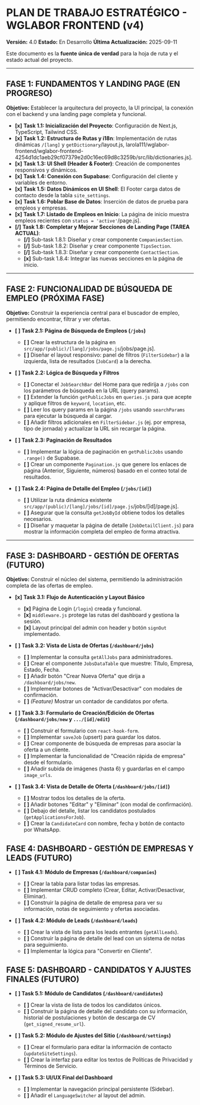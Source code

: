 # **PLAN DE TRABAJO ESTRATÉGICO - WGLABOR FRONTEND (v4)**

**Versión:** 4.0
**Estado:** En Desarrollo
**Última Actualización:** 2025-09-11

Este documento es la **fuente única de verdad** para la hoja de ruta y el estado actual del proyecto.

---

## **FASE 1: FUNDAMENTOS Y LANDING PAGE (EN PROGRESO)**

**Objetivo:** Establecer la arquitectura del proyecto, la UI principal, la conexión con el backend y una landing page completa y funcional.

* **[x]** **Task 1.1: Inicialización del Proyecto**: Configuración de Next.js, TypeScript, Tailwind CSS.
* **[x]** **Task 1.2: Estructura de Rutas y i18n**: Implementación de rutas dinámicas `/[lang]` y `getDictionary`/layout.js, larola111/wglabor-frontend/wglabor-frontend-4254d1dc1aeb29cf07379e2d0c16ec69d8c3259b/src/lib/dictionaries.js].
* **[x]** **Task 1.3: UI Shell (Header & Footer)**: Creación de componentes responsivos y dinámicos.
* **[x]** **Task 1.4: Conexión con Supabase**: Configuración del cliente y variables de entorno.
* **[x]** **Task 1.5: Datos Dinámicos en UI Shell**: El Footer carga datos de contacto desde la tabla `site_settings`.
* **[x]** **Task 1.6: Poblar Base de Datos**: Inserción de datos de prueba para empleos y empresas.
* **[x]** **Task 1.7: Listado de Empleos en Inicio**: La página de inicio muestra empleos recientes con `status = 'active'`/page.js].
* **[/]** **Task 1.8: Completar y Mejorar Secciones de Landing Page (TAREA ACTUAL)**:
    * **[/]** Sub-task 1.8.1: Diseñar y crear componente `CompaniesSection`.
    * **[/]** Sub-task 1.8.2: Diseñar y crear componente `TipsSection`.
    * **[/]** Sub-task 1.8.3: Diseñar y crear componente `ContactSection`.
    * **[x]** Sub-task 1.8.4: Integrar las nuevas secciones en la página de inicio.

---

## **FASE 2: FUNCIONALIDAD DE BÚSQUEDA DE EMPLEO (PRÓXIMA FASE)**

**Objetivo:** Construir la experiencia central para el buscador de empleo, permitiendo encontrar, filtrar y ver ofertas.

* **[ ]** **Task 2.1: Página de Búsqueda de Empleos (`/jobs`)**
    * **[ ]** Crear la estructura de la página en `src/app/(public)/[lang]/jobs/page.js`/jobs/page.js].
    * **[ ]** Diseñar el layout responsivo: panel de filtros (`FilterSidebar`) a la izquierda, lista de resultados (`JobCard`) a la derecha.

* **[ ]** **Task 2.2: Lógica de Búsqueda y Filtros**
    * **[ ]** Conectar el `JobSearchBar` del Home para que redirija a `/jobs` con los parámetros de búsqueda en la URL (query params).
    * **[ ]** Extender la función `getPublicJobs` en `queries.js` para que acepte y aplique filtros de `keyword`, `location`, etc.
    * **[ ]** Leer los query params en la página `/jobs` usando `searchParams` para ejecutar la búsqueda al cargar.
    * **[ ]** Añadir filtros adicionales en `FilterSidebar.js` (ej. por empresa, tipo de jornada) y actualizar la URL sin recargar la página.

* **[ ]** **Task 2.3: Paginación de Resultados**
    * **[ ]** Implementar la lógica de paginación en `getPublicJobs` usando `.range()` de Supabase.
    * **[ ]** Crear un componente `Pagination.js` que genere los enlaces de página (Anterior, Siguiente, números) basado en el conteo total de resultados.

* **[ ]** **Task 2.4: Página de Detalle del Empleo (`/jobs/[id]`)**
    * **[ ]** Utilizar la ruta dinámica existente `src/app/(public)/[lang]/jobs/[id]/page.js`/jobs/[id]/page.js].
    * **[ ]** Asegurar que la consulta `getJobById` obtiene todos los detalles necesarios.
    * **[ ]** Diseñar y maquetar la página de detalle (`JobDetailClient.js`) para mostrar la información completa del empleo de forma atractiva.

---

## **FASE 3: DASHBOARD - GESTIÓN DE OFERTAS (FUTURO)**

**Objetivo:** Construir el núcleo del sistema, permitiendo la administración completa de las ofertas de empleo.

* **[x]** **Task 3.1: Flujo de Autenticación y Layout Básico**
    * **[x]** Página de Login (`/login`) creada y funcional.
    * **[x]** `middleware.js` protege las rutas del dashboard y gestiona la sesión.
    * **[x]** Layout principal del admin con header y botón `signOut` implementado.

* **[ ]** **Task 3.2: Vista de Lista de Ofertas (`/dashboard/jobs`)**
    * **[ ]** Implementar la consulta `getAllJobs` para administradores.
    * **[ ]** Crear el componente `JobsDataTable` que muestre: Título, Empresa, Estado, Fecha.
    * **[ ]** Añadir botón "Crear Nueva Oferta" que dirija a `/dashboard/jobs/new`.
    * **[ ]** Implementar botones de "Activar/Desactivar" con modales de confirmación.
    * **[ ]** _(Feature)_ Mostrar un contador de candidatos por oferta.

* **[ ]** **Task 3.3: Formulario de Creación/Edición de Ofertas (`/dashboard/jobs/new` y `.../[id]/edit`)**
    * **[ ]** Construir el formulario con `react-hook-form`.
    * **[ ]** Implementar `saveJob` (upsert) para guardar los datos.
    * **[ ]** Crear componente de búsqueda de empresas para asociar la oferta a un cliente.
    * **[ ]** Implementar la funcionalidad de "Creación rápida de empresa" desde el formulario.
    * **[ ]** Añadir subida de imágenes (hasta 6) y guardarlas en el campo `image_urls`.

* **[ ]** **Task 3.4: Vista de Detalle de Oferta (`/dashboard/jobs/[id]`)**
    * **[ ]** Mostrar todos los detalles de la oferta.
    * **[ ]** Añadir botones "Editar" y "Eliminar" (con modal de confirmación).
    * **[ ]** Debajo del detalle, listar los candidatos postulados (`getApplicationsForJob`).
    * **[ ]** Crear la `CandidateCard` con nombre, fecha y botón de contacto por WhatsApp.

## **FASE 4: DASHBOARD - GESTIÓN DE EMPRESAS Y LEADS (FUTURO)**

* **[ ]** **Task 4.1: Módulo de Empresas (`/dashboard/companies`)**
    * **[ ]** Crear la tabla para listar todas las empresas.
    * **[ ]** Implementar CRUD completo (Crear, Editar, Activar/Desactivar, Eliminar).
    * **[ ]** Construir la página de detalle de empresa para ver su información, notas de seguimiento y ofertas asociadas.

* **[ ]** **Task 4.2: Módulo de Leads (`/dashboard/leads`)**
    * **[ ]** Crear la vista de lista para los leads entrantes (`getAllLeads`).
    * **[ ]** Construir la página de detalle del lead con un sistema de notas para seguimiento.
    * **[ ]** Implementar la lógica para "Convertir en Cliente".

## **FASE 5: DASHBOARD - CANDIDATOS Y AJUSTES FINALES (FUTURO)**

* **[ ]** **Task 5.1: Módulo de Candidatos (`/dashboard/candidates`)**
    * **[ ]** Crear la vista de lista de todos los candidatos únicos.
    * **[ ]** Construir la página de detalle del candidato con su información, historial de postulaciones y botón de descarga de CV (`get_signed_resume_url`).

* **[ ]** **Task 5.2: Módulo de Ajustes del Sitio (`/dashboard/settings`)**
    * **[ ]** Crear el formulario para editar la información de contacto (`updateSiteSettings`).
    * **[ ]** Crear la interfaz para editar los textos de Políticas de Privacidad y Términos de Servicio.

* **[ ]** **Task 5.3: UI/UX Final del Dashboard**
    * **[ ]** Implementar la navegación principal persistente (Sidebar).
    * **[ ]** Añadir el `LanguageSwitcher` al layout del admin.